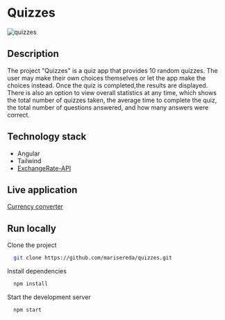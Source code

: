 # Quizzes

![quizzes](https://github.com/marisereda/quizzes/assets/105078220/3cca7672-7de1-4f8b-8b3f-49683cb78c78)

## Description

The project "Quizzes" is a quiz app that provides 10 random quizzes. The user may make their own choices themselves or let the app make the choices instead.
Once the quiz is completed,the results are displayed. There is also an option to view overall statistics at any time, which shows the total number of quizzes taken, the average time to complete the quiz, the total number of questions answered, and how many answers were correct.

## Technology stack

- Angular
- Tailwind
- [ExchangeRate-API](https://opentdb.com/api_config.php)

## Live application

[Currency converter](https://sensational-fox-9b9cbf.netlify.app/)

## Run locally

Clone the project

```bash
  git clone https://github.com/marisereda/quizzes.git
```

Install dependencies

```bash
  npm install
```

Start the development server

```bash
  npm start
```
